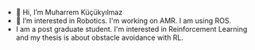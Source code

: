 - 👋 Hi, I’m Muharrem Küçükyılmaz
- 👀 I’m interested in Robotics. I'm working on AMR. I am using ROS.
- I am a post graduate student. I'm interested in Reinforcement Learning and my thesis is about obstacle avoidance with RL. 
